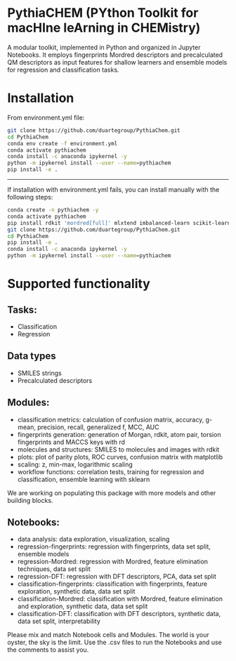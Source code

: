 # PythiaCHEM (PYthon Toolkit for macHIne leArning in CHEMistry)
A modular toolkit, implemented in Python and organized in Jupyter Notebooks. It employs fingerprints Mordred descriptors and precalculated QM descriptors as input features for shallow learners and ensemble models for regression and classification tasks. 

# Installation
From environment.yml file:
```Bash
git clone https://github.com/duartegroup/PythiaChem.git
cd PythiaChem
conda env create -f environment.yml
conda activate pythiachem
conda install -c anaconda ipykernel -y
python -m ipykernel install --user --name=pythiachem
pip install -e .
```

--------
If installation with environment.yml fails, you can install manually with the following steps:
```Bash
conda create -n pythiachem -y
conda activate pythiachem
pip install rdkit 'mordred[full]' mlxtend imbalanced-learn scikit-learn scikit-plot seaborn notebook matplotlib matplotlib_venn
git clone https://github.com/duartegroup/PythiaChem.git
cd PythiaChem
pip install -e .
conda install -c anaconda ipykernel -y
python -m ipykernel install --user --name=pythiachem
```

# Supported functionality
## Tasks:
- Classification
- Regression

## Data types
- SMILES strings
- Precalculated descriptors

## Modules:
- classification metrics: calculation of confusion matrix, accuracy, g-mean, precision, recall, generalized f, MCC, AUC
- fingerprints generation: generation of Morgan, rdkit, atom pair, torsion fingerprints and MACCS keys with rd
- molecules and structures: SMILES to molecules and images with rdkit
- plots: plot of parity plots, ROC curves, confusion matrix with matplotlib
- scaling: z, min-max, logarithmic scaling
- workflow functions: correlation tests, training for regression and classification, ensemble learning with sklearn

We are working on populating this package with more models and other building blocks.

## Notebooks:
- data analysis: data exploration, visualization, scaling
- regression-fingerprints: regression with fingerprints, data set split, ensemble models
- regression-Mordred: regression with Mordred, feature elimination techniques, data set split
- regression-DFT: regression with DFT descriptors, PCA, data set split
- classification-fingerprints: classification with fingerprints, feature exploration, synthetic data, data set split
- classification-Mordred: classification with Mordred, feature elimination and exploration, synthetic data, data set split
- classification-DFT: classification with DFT descriptors, synthetic data, data set split, interpretability

Please mix and match Notebook cells and Modules. The world is your oyster, the sky is the limit.
Use the .csv files to run the Notebooks and use the comments to assist you.

